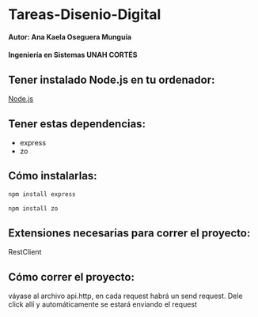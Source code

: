# Tareas-Disenio-Digital

#### Autor: Ana Kaela Oseguera Munguía
#### Ingeniería en Sistemas UNAH CORTÉS

## Tener instalado Node.js en tu ordenador:
[Node.js](https://nodejs.org/)

## Tener estas dependencias:
- express
- zo

## Cómo instalarlas:
```sh
npm install express
```

```sh
npm install zo 
```

## Extensiones necesarias para correr el proyecto:
RestClient

## Cómo correr el proyecto:
váyase al archivo api.http, en cada request habrá un send request. Dele click allí y automáticamente se estará 
enviando el request

